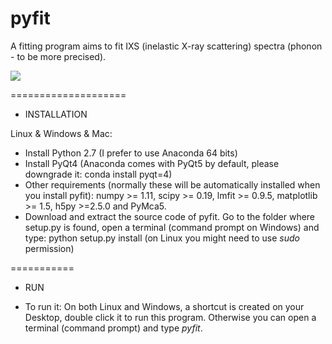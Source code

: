 # pyfit

A fitting program aims to fit IXS (inelastic X-ray scattering) spectra (phonon - to be more precised).

<img src="https://github.com/Traecp/pyFit28/blob/master/pyFit28_2.png">

====================

+ INSTALLATION

Linux & Windows & Mac:

 - Install Python 2.7 (I prefer to use Anaconda 64 bits)
 - Install PyQt4 (Anaconda comes with PyQt5 by default, please downgrade it: conda install pyqt=4)
 - Other requirements (normally these will be automatically installed when you install pyfit): numpy >= 1.11, scipy >= 0.19, lmfit >= 0.9.5, matplotlib >= 1.5, h5py >=2.5.0 and PyMca5.
 - Download and extract the source code of pyfit. Go to the folder where setup.py is found, open a terminal (command prompt on Windows) and type:
python setup.py install (on Linux you might need to use *sudo* permission)

===========

+ RUN

 - To run it: On both Linux and Windows, a shortcut is created on your Desktop, double click it to run this program. Otherwise you can open a terminal (command prompt) and type *pyfit*.

